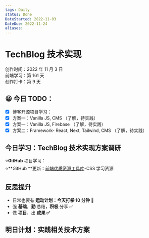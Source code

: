 ```yaml
---
tags: Daily
status: Done
DateStarted: 2022-11-03
DateDue: 2022-11-24
aliases:
---
```


# TechBlog 技术实现

创作时间：2022 年 11 月 3 日  
前端学习：第 161 天  
创作打卡：第 9 天

## 😀 今日 TODO：

- [x] 博客开源项目学习：
- [x] 方案一：Vanilla JS, CMS （了解，待实践）
- [x] 方案一：Vanilla JS, Firebase （了解，待实践）
- [x] 方案二：Framework- React, Next, Tailwind, CMS （了解，待实践）

## 今日学习：TechBlog 技术实现方案调研

⭐**GitHub** 项目学习：  
⭐**GitHub **更新：[前端优质资源工具库](https://www.yuque.com/docs/share/d60032e5-c991-4803-8774-0f72e6c561e6?view=doc_embed)-CSS 学习资源

## 反思提升

- 日常也要有 **运动计划：今天打拳 10 分钟 🤗**
- 强 **基础**，**勤** 总结，**积极** 分享 ✅
- 做 **项目**，出 **成果 ✅**

## 明日计划：实践相关技术方案
